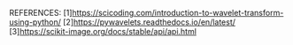 REFERENCES:
[1]https://scicoding.com/introduction-to-wavelet-transform-using-python/
[2]https://pywavelets.readthedocs.io/en/latest/
[3]https://scikit-image.org/docs/stable/api/api.html
